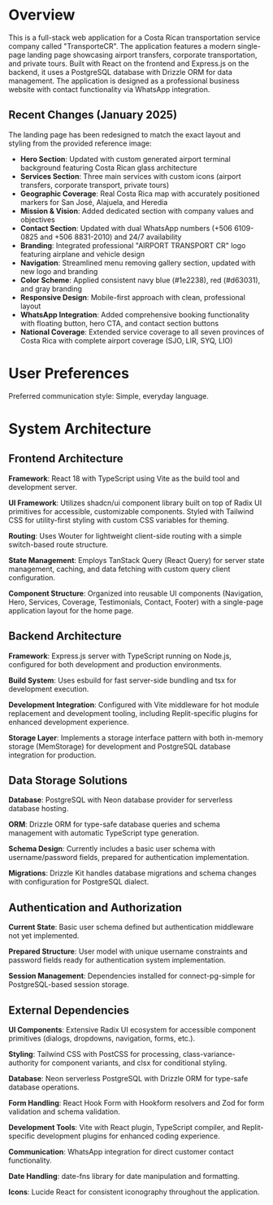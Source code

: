 # Overview

This is a full-stack web application for a Costa Rican transportation service company called "TransporteCR". The application features a modern single-page landing page showcasing airport transfers, corporate transportation, and private tours. Built with React on the frontend and Express.js on the backend, it uses a PostgreSQL database with Drizzle ORM for data management. The application is designed as a professional business website with contact functionality via WhatsApp integration.

## Recent Changes (January 2025)

The landing page has been redesigned to match the exact layout and styling from the provided reference image:

- **Hero Section**: Updated with custom generated airport terminal background featuring Costa Rican glass architecture
- **Services Section**: Three main services with custom icons (airport transfers, corporate transport, private tours)
- **Geographic Coverage**: Real Costa Rica map with accurately positioned markers for San José, Alajuela, and Heredia
- **Mission & Vision**: Added dedicated section with company values and objectives
- **Contact Section**: Updated with dual WhatsApp numbers (+506 6109-0825 and +506 8831-2010) and 24/7 availability
- **Branding**: Integrated professional "AIRPORT TRANSPORT CR" logo featuring airplane and vehicle design
- **Navigation**: Streamlined menu removing gallery section, updated with new logo and branding
- **Color Scheme**: Applied consistent navy blue (#1e2238), red (#d63031), and gray branding
- **Responsive Design**: Mobile-first approach with clean, professional layout
- **WhatsApp Integration**: Added comprehensive booking functionality with floating button, hero CTA, and contact section buttons
- **National Coverage**: Extended service coverage to all seven provinces of Costa Rica with complete airport coverage (SJO, LIR, SYQ, LIO)

# User Preferences

Preferred communication style: Simple, everyday language.

# System Architecture

## Frontend Architecture

**Framework**: React 18 with TypeScript using Vite as the build tool and development server.

**UI Framework**: Utilizes shadcn/ui component library built on top of Radix UI primitives for accessible, customizable components. Styled with Tailwind CSS for utility-first styling with custom CSS variables for theming.

**Routing**: Uses Wouter for lightweight client-side routing with a simple switch-based route structure.

**State Management**: Employs TanStack Query (React Query) for server state management, caching, and data fetching with custom query client configuration.

**Component Structure**: Organized into reusable UI components (Navigation, Hero, Services, Coverage, Testimonials, Contact, Footer) with a single-page application layout for the home page.

## Backend Architecture

**Framework**: Express.js server with TypeScript running on Node.js, configured for both development and production environments.

**Build System**: Uses esbuild for fast server-side bundling and tsx for development execution.

**Development Integration**: Configured with Vite middleware for hot module replacement and development tooling, including Replit-specific plugins for enhanced development experience.

**Storage Layer**: Implements a storage interface pattern with both in-memory storage (MemStorage) for development and PostgreSQL database integration for production.

## Data Storage Solutions

**Database**: PostgreSQL with Neon database provider for serverless database hosting.

**ORM**: Drizzle ORM for type-safe database queries and schema management with automatic TypeScript type generation.

**Schema Design**: Currently includes a basic user schema with username/password fields, prepared for authentication implementation.

**Migrations**: Drizzle Kit handles database migrations and schema changes with configuration for PostgreSQL dialect.

## Authentication and Authorization

**Current State**: Basic user schema defined but authentication middleware not yet implemented.

**Prepared Structure**: User model with unique username constraints and password fields ready for authentication system implementation.

**Session Management**: Dependencies installed for connect-pg-simple for PostgreSQL-based session storage.

## External Dependencies

**UI Components**: Extensive Radix UI ecosystem for accessible component primitives (dialogs, dropdowns, navigation, forms, etc.).

**Styling**: Tailwind CSS with PostCSS for processing, class-variance-authority for component variants, and clsx for conditional styling.

**Database**: Neon serverless PostgreSQL with Drizzle ORM for type-safe database operations.

**Form Handling**: React Hook Form with Hookform resolvers and Zod for form validation and schema validation.

**Development Tools**: Vite with React plugin, TypeScript compiler, and Replit-specific development plugins for enhanced coding experience.

**Communication**: WhatsApp integration for direct customer contact functionality.

**Date Handling**: date-fns library for date manipulation and formatting.

**Icons**: Lucide React for consistent iconography throughout the application.